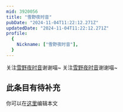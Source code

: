 ```yaml
---
mid: 3920056
title: "雪野夜时音"
pubDate: "2024-11-04T11:22:12.271Z"
updatedDate: "2024-11-04T11:22:12.271Z"
profile:
  {
    Nickname: ["雪野夜时音"],
  }
---
```


关注[雪野夜时音](https://space.bilibili.com/3920056)谢谢喵~ 关注[雪野夜时音](https://space.bilibili.com/3920056)谢谢喵~

## 此条目有待补充
你可以在[这里](https://github.com/Yuhanawa/VTuber.ICU/edit/master/src/content/v/雪野夜时音/index.md)编辑本文
